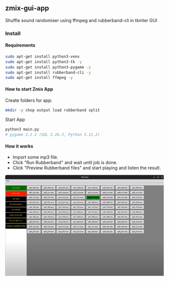 ## zmix-gui-app
Shuffle sound randomiser using ffmpeg and rubberband-cli in tkinter GUI  


### Install

#### Requirements

~~~sh
sudo apt-get install python3-venv
sudo apt-get install python3-tk -y
sudo apt-get install python3-pygame -y
sudo apt-get install rubberband-cli -y
sudo apt-get install ffmpeg -y
~~~

#### How to start Zmix App

Create folders for app:
~~~sh
mkdir -p chop output load rubberband split
~~~

Start App
~~~sh
python3 main.py
# pygame 2.1.2 (SDL 2.26.3, Python 3.11.2)
~~~

#### How it works

- Import some mp3 file.
- Click "Run Rubberband" and wait until job is done.
- Click "Preview Rubberband files" and start playing and listen the result.


[![Screen](screens/zmix.png)](#features)